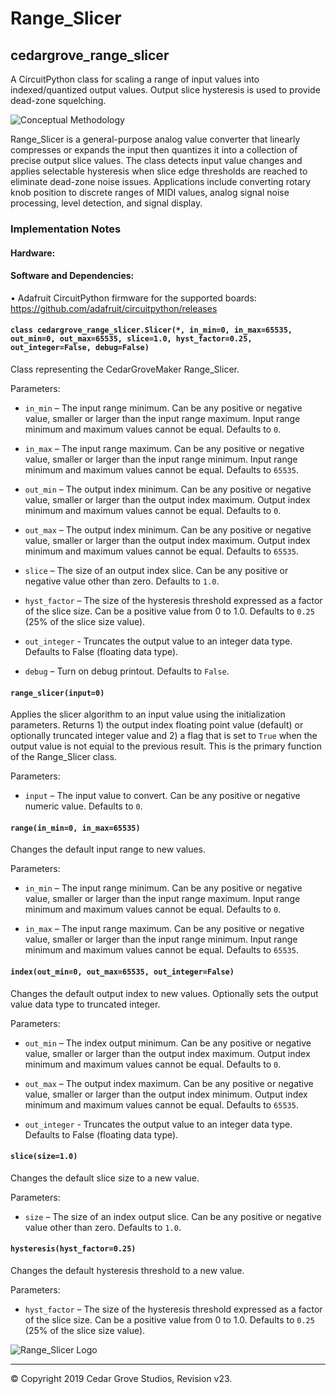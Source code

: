 # Range_Slicer
## cedargrove_range_slicer
A CircuitPython class for scaling a range of input values into indexed/quantized output values. Output slice hysteresis is used to provide dead-zone squelching.

![Conceptual Methodology](https://github.com/CedarGroveStudios/Range_Slicer/blob/master/conceptual%202019-03-05.png)

Range_Slicer is a general-purpose analog value converter that linearly compresses or expands the input then quantizes it into a collection of precise output slice values. The class detects input value changes and applies selectable hysteresis when slice edge thresholds are reached to eliminate dead-zone noise issues. Applications include converting rotary knob position to discrete ranges of MIDI values, analog signal noise processing, level detection, and signal display.

### Implementation Notes
#### Hardware:
#### Software and Dependencies:
•	Adafruit CircuitPython firmware for the supported boards: https://github.com/adafruit/circuitpython/releases

#### ```class cedargrove_range_slicer.Slicer(*, in_min=0, in_max=65535, out_min=0, out_max=65535, slice=1.0, hyst_factor=0.25, out_integer=False, debug=False)```

Class representing the CedarGroveMaker Range_Slicer.

Parameters:	

-	`in_min` – The input range minimum. Can be any positive or negative value, smaller or larger than the input range maximum. Input range minimum and maximum values cannot be equal. Defaults to `0`.

-	`in_max` – The input range maximum. Can be any positive or negative value, smaller or larger than the input range minimum. Input range minimum and maximum values cannot be equal. Defaults to `65535`.

-	`out_min` – The output index minimum. Can be any positive or negative value, smaller or larger than the output index maximum. Output index minimum and maximum values cannot be equal. Defaults to `0`.

-	`out_max` – The output index minimum. Can be any positive or negative value, smaller or larger than the output index maximum. Output index minimum and maximum values cannot be equal. Defaults to `65535`.

-	`slice` – The size of an output index slice. Can be any positive or negative value other than zero. Defaults to `1.0`.

-	`hyst_factor` – The size of the hysteresis threshold expressed as a factor of the slice size. Can be a positive value from 0 to 1.0. Defaults to `0.25` (25% of the slice size value).

- `out_integer` - Truncates the output value to an integer data type. Defaults to False (floating data type).

-	`debug` – Turn on debug printout. Defaults to `False`.

#### `range_slicer(input=0)`

Applies the slicer algorithm to an input value using the initialization parameters. Returns 1) the output index floating point value (default) or optionally truncated integer value and 2) a flag that is set to `True` when the output value is not equial to the previous result. This is the primary function of the Range_Slicer class.

Parameters:	

- `input` – The input value to convert. Can be any positive or negative numeric value. Defaults to `0`.


#### `range(in_min=0, in_max=65535)` 

Changes the default input range to new values.

Parameters:	

- `in_min` – The input range minimum. Can be any positive or negative value, smaller or larger than the input range maximum. Input range minimum and maximum values cannot be equal. Defaults to `0`.

- `in_max` – The input range maximum. Can be any positive or negative value, smaller or larger than the input range minimum. Input range minimum and maximum values cannot be equal. Defaults to `65535`.


#### `index(out_min=0, out_max=65535, out_integer=False)` 

Changes the default output index to new values. Optionally sets the output value data type to truncated integer.

Parameters:	

- `out_min` – The index output minimum. Can be any positive or negative value, smaller or larger than the output index maximum. Output index minimum and maximum values cannot be equal. Defaults to `0`.

- `out_max` – The output index maximum. Can be any positive or negative value, smaller or larger than the output index minimum. Output index minimum and maximum values cannot be equal. Defaults to `65535`.

- `out_integer` - Truncates the output value to an integer data type. Defaults to False (floating data type).


#### `slice(size=1.0)` 

Changes the default slice size to a new value.

Parameters:	

- `size` – The size of an index output slice. Can be any positive or negative value other than zero. Defaults to `1.0`.


#### `hysteresis(hyst_factor=0.25)`

Changes the default hysteresis threshold to a new value.

Parameters:	

- `hyst_factor` – The size of the hysteresis threshold expressed as a factor of the slice size. Can be a positive value from 0 to 1.0. Defaults to `0.25` (25% of the slice size value).

![Range_Slicer Logo](https://github.com/CedarGroveStudios/Range_Slicer/blob/master/range%20slicer%20logo%2001.bmp)

________________________________________
© Copyright 2019 Cedar Grove Studios, Revision v23. 
